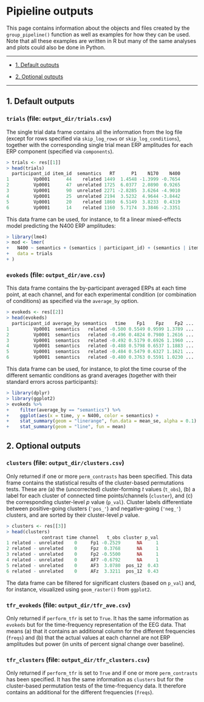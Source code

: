 # Pipieline outputs

This page contains information about the objects and files created by the `group_pipeline()` function as well as examples for how they can be used.
Note that all these examples are written in R but many of the same analyses and plots could also be done in Python.

---

* [1. Default outputs](#1-default-outputs)

* [2. Optional outputs](#2-optional-outputs)

---

## 1. Default outputs

### **`trials` (file: `output_dir/trials.csv`)**

The single trial data frame contains all the information from the log file (except for rows specified via `skip_log_rows` or `skip_log_conditions`), together with the corresponding single trial mean ERP amplitudes for each ERP component (specified via `components`).

```r
> trials <- res[[1]]
> head(trials)                                                                            
  participant_id item_id  semantics   RT      P1    N170    N400
1         Vp0001      44    related 1449  1.4548 -1.3999 -0.7654
2         Vp0001      47  unrelated 1725  6.0377  2.0890  0.9265
3         Vp0001      90  unrelated 2271 -2.8285  3.6264 -4.9010
4         Vp0001      25  unrelated 2194  3.5232  4.9644 -3.8442
5         Vp0001      20    related 1860  6.5149  3.8233  0.4319
6         Vp0001      14    related 1160  5.7174  3.3846 -2.3351
```

This data frame can be used, for instance, to fit a linear mixed-effects model predicting the N400 ERP amplitudes:

```r
> library(lme4)
> mod <- lmer(
+   N400 ~ semantics + (semantics | participant_id) + (semantics | item_id),
+   data = trials
+ )
```

### **`evokeds` (file: `output_dir/ave.csv`)**

This data frame contains the by-participant averaged ERPs at each time point, at each channel, and for each experimental condition (or combination of conditions) as specified via the `average_by` option.

```r
> evokeds <- res[[2]]
> head(evokeds)     
  participant_id average_by semantics   time    Fp1    Fpz    Fp2 ...
1         Vp0001  semantics   related -0.500 0.5549 0.9599 1.3789 ...
2         Vp0001  semantics   related -0.496 0.4824 0.7980 1.2616 ...
3         Vp0001  semantics   related -0.492 0.5179 0.6926 1.1960 ...
4         Vp0001  semantics   related -0.488 0.5798 0.6537 1.1883 ...
5         Vp0001  semantics   related -0.484 0.5479 0.6327 1.1621 ...
6         Vp0001  semantics   related -0.480 0.3763 0.5591 1.0230 ...
```

This data frame can be used, for instance, to plot the time course of the different semantic conditions as grand averages (together with their standard errors across participants):

```r
> library(dplyr)
> library(ggplot2)
> evokeds %>%
+    filter(average_by == "semantics") %>%
+    ggplot(aes(x = time, y = N400, color = semantics) +
+    stat_summary(geom = "linerange", fun.data = mean_se, alpha = 0.1) +
+    stat_summary(geom = "line", fun = mean)    
```

## 2. Optional outputs

### **`clusters` (file: `output_dir/clusters.csv`)**

Only returned if one or more `perm_contrasts` has been specified.
This data frame contains the statistical results of the cluster-based permutations tests.
These are (a) the (uncorrected) cluster-forming *t* values (`t_obs`), (b) a label for each cluster of connected time points/channels (`cluster`), and (c) the corresponding cluster-level *p* value (`p_val`).
Cluster labels differentiate between positive-going clusters (`'pos_'`) and negative-going (`'neg_'`) clusters, and are sorted by their cluster-level *p* value.

```r
> clusters <- res[[3]]
> head(clusters)  
             contrast time channel   t_obs cluster p_val
1 related - unrelated    0     Fp1 -0.2529      NA     1
2 related - unrelated    0     Fpz  0.3768      NA     1
3 related - unrelated    0     Fp2 -0.5500      NA     1
4 related - unrelated    0     AF7 -0.6792      NA     1
5 related - unrelated    0     AF3  3.0780  pos_12  0.43
6 related - unrelated    0     AFz  3.3211  pos_12  0.43  
```

The data frame can be filtered for significant clusters (based on `p_val`) and, for instance, visualized using `geom_raster()` from `ggplot2`.

### **`tfr_evokeds` (file: `output_dir/tfr_ave.csv`)**

Only returned if `perform_tfr` is set to `True`.
It has the same information as `evokeds` but for the time-frequency representation of the EEG data.
That means (a) that it contains an additional column for the different frequencies (`freqs`) and (b) that the actual values at each channel are not ERP amplitudes but power (in units of percent signal change over baseline).

### **`tfr_clusters` (file: `output_dir/tfr_clusters.csv`)**

Only returned if `perform_tfr` is set to `True` and if one or more `perm_contrasts` has been specified.
It has the same information as `clusters` but for the cluster-based permutation tests of the time-frequency data.
It therefore contains an additional for the different frequencies (`freqs`).
